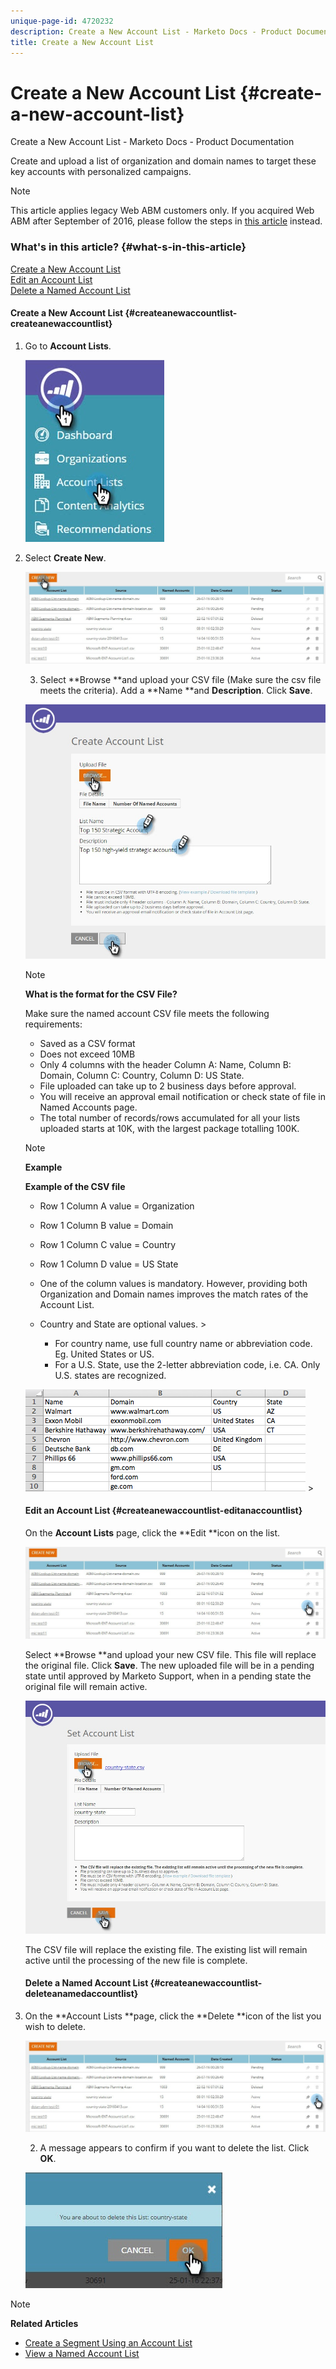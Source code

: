 ```yaml
---
unique-page-id: 4720232
description: Create a New Account List - Marketo Docs - Product Documentation
title: Create a New Account List
---
```


# Create a New Account List {#create-a-new-account-list}

Create a New Account List - Marketo Docs - Product Documentation

Create and upload a list of organization and domain names to target these key accounts with personalized campaigns.

>[!NOTE]
>
>This article applies legacy Web ABM customers only. If you acquired Web ABM after September of 2016, please follow the steps in [this article](http://docs.marketo.com/display/DOCS/Account+Lists#AccountLists-CreateaNewAccountList) instead.

### What's in this article? {#what-s-in-this-article}

[Create a New Account List](#createanewaccountlist-createanewaccountlist)  
[Edit an Account List](#createanewaccountlist-editanaccountlist)  
[Delete a Named Account List](#createanewaccountlist-deleteanamedaccountlist)

#### Create a New Account List {#createanewaccountlist-createanewaccountlist}

1. Go to **Account Lists**.

   ![](assets/dropdown-account-lists-hand.jpg)

1. Select **Create New**.

   ![](assets/create-new-account-list-hand.jpg)

   3. Select **Browse **and upload your CSV file (Make sure the csv file meets the criteria). Add a **Name **and **Description**. Click **Save**.

   ![](assets/create-account-list-hands.jpg)

   >[!NOTE]
   >
   >**What is the format for the CSV File?**
   >
   >
   >Make sure the named account CSV file meets the following requirements:
   >
   >    
   >    
   >    * Saved as a CSV format
   >    * Does not exceed 10MB
   >    * Only 4 columns with the header Column A: Name, Column B: Domain, Column C: Country, Column D: US State.  
   >    * File uploaded can take up to 2 business days before approval.
   >    * You will receive an approval email notification or check state of file in Named Accounts page.
   >    * The total number of records/rows accumulated for all your lists uploaded starts at 10K, with the largest package totalling 100K.
   >    
   >

   >[!NOTE]
   >
   >**Example**
   >
   >
   >**Example of the CSV file**
   >
   >    
   >    
   >    * Row 1 Column A value = Organization
   >    * Row 1 Column B value = Domain
   >    * Row 1 Column C value = Country
   >    * Row 1 Column D value = US State
   >    * One of the column values is mandatory. However, providing both Organization and Domain names improves the match rates of the Account List.
   >    * Country and State are optional values.    >    
   >        
   >        
   >        * For country name, use full country name or abbreviation code. Eg. United States or US.
   >        * For a U.S. State, use the 2-letter abbreviation code, i.e. CA. Only U.S. states are recognized.
   >        
   >        
   >    
   >    
   >![](assets/image2015-2-25-12-3a19-3a10.png)   >
   >

   #### Edit an Account List {#createanewaccountlist-editanaccountlist}

   On the **Account Lists** page, click the **Edit **icon on the list.

   ![](assets/create-new-account-list-edit.jpg)

   Select **Browse **and upload your new CSV file. This file will replace the original file. Click **Save**. The new uploaded file will be in a pending state until approved by Marketo Support, when in a pending state the original file will remain active.

   ![](assets/set-account-list-edit-hands.jpg)

   The CSV file will replace the existing file. The existing list will remain active until the processing of the new file is complete.

   #### Delete a Named Account List {#createanewaccountlist-deleteanamedaccountlist}

1. On the **Account Lists **page, click the **Delete **icon of the list you wish to delete.

   ![](assets/create-new-account-list-delete.jpg)

   2. A message appears to confirm if you want to delete the list. Click **OK**.

   ![](assets/delete-notification-hand.jpg)

>[!NOTE]
>
>**Related Articles**
>
>* [Create a Segment Using an Account List](create-a-segment-using-an-account-list.md)
>* [View a Named Account List](http://docs.marketo.com/pages/viewpage.action?pageid=4720244) 
>

